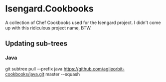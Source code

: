 Isengard.Cookbooks
==================

A collection of Chef Cookbooks used for the Isengard project. I didn't come up with this ridiculous project name, BTW.

## Updating sub-trees

### Java

git subtree pull --prefix java https://github.com/agileorbit-cookbooks/java.git master --squash
